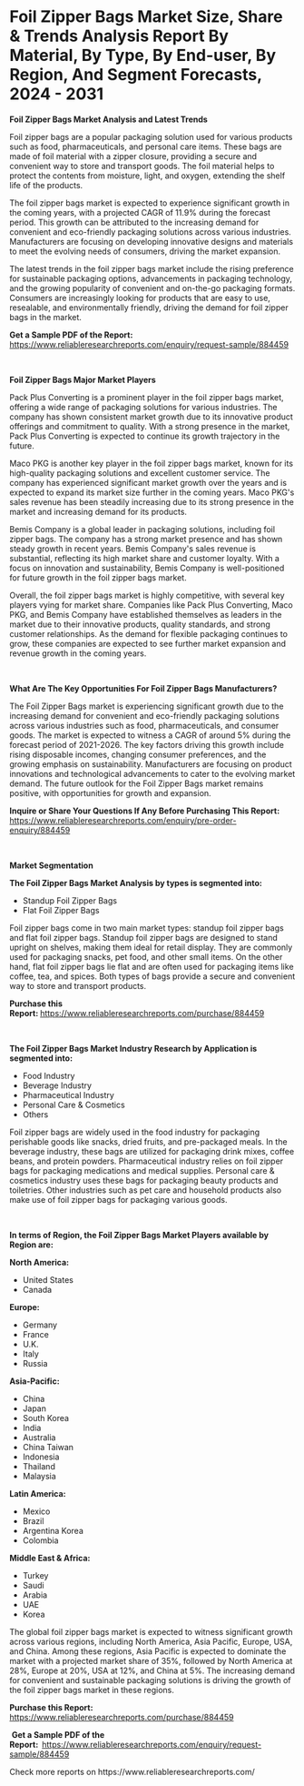 <p><h1>Foil Zipper Bags Market Size, Share & Trends Analysis Report By Material, By Type, By End-user, By Region, And Segment Forecasts, 2024 - 2031</h1></p><p><strong>Foil Zipper Bags Market Analysis and Latest Trends</strong></p>
<p><p>Foil zipper bags are a popular packaging solution used for various products such as food, pharmaceuticals, and personal care items. These bags are made of foil material with a zipper closure, providing a secure and convenient way to store and transport goods. The foil material helps to protect the contents from moisture, light, and oxygen, extending the shelf life of the products.</p><p>The foil zipper bags market is expected to experience significant growth in the coming years, with a projected CAGR of 11.9% during the forecast period. This growth can be attributed to the increasing demand for convenient and eco-friendly packaging solutions across various industries. Manufacturers are focusing on developing innovative designs and materials to meet the evolving needs of consumers, driving the market expansion.</p><p>The latest trends in the foil zipper bags market include the rising preference for sustainable packaging options, advancements in packaging technology, and the growing popularity of convenient and on-the-go packaging formats. Consumers are increasingly looking for products that are easy to use, resealable, and environmentally friendly, driving the demand for foil zipper bags in the market.</p></p>
<p><strong>Get a Sample PDF of the Report:&nbsp;</strong> <a href="https://www.reliableresearchreports.com/enquiry/request-sample/884459">https://www.reliableresearchreports.com/enquiry/request-sample/884459</a></p>
<p>&nbsp;</p>
<p><strong>Foil Zipper Bags Major Market Players</strong></p>
<p><p>Pack Plus Converting is a prominent player in the foil zipper bags market, offering a wide range of packaging solutions for various industries. The company has shown consistent market growth due to its innovative product offerings and commitment to quality. With a strong presence in the market, Pack Plus Converting is expected to continue its growth trajectory in the future.</p><p>Maco PKG is another key player in the foil zipper bags market, known for its high-quality packaging solutions and excellent customer service. The company has experienced significant market growth over the years and is expected to expand its market size further in the coming years. Maco PKG's sales revenue has been steadily increasing due to its strong presence in the market and increasing demand for its products.</p><p>Bemis Company is a global leader in packaging solutions, including foil zipper bags. The company has a strong market presence and has shown steady growth in recent years. Bemis Company's sales revenue is substantial, reflecting its high market share and customer loyalty. With a focus on innovation and sustainability, Bemis Company is well-positioned for future growth in the foil zipper bags market.</p><p>Overall, the foil zipper bags market is highly competitive, with several key players vying for market share. Companies like Pack Plus Converting, Maco PKG, and Bemis Company have established themselves as leaders in the market due to their innovative products, quality standards, and strong customer relationships. As the demand for flexible packaging continues to grow, these companies are expected to see further market expansion and revenue growth in the coming years.</p></p>
<p>&nbsp;</p>
<p><strong>What Are The Key Opportunities For Foil Zipper Bags Manufacturers?</strong></p>
<p><p>The Foil Zipper Bags market is experiencing significant growth due to the increasing demand for convenient and eco-friendly packaging solutions across various industries such as food, pharmaceuticals, and consumer goods. The market is expected to witness a CAGR of around 5% during the forecast period of 2021-2026. The key factors driving this growth include rising disposable incomes, changing consumer preferences, and the growing emphasis on sustainability. Manufacturers are focusing on product innovations and technological advancements to cater to the evolving market demand. The future outlook for the Foil Zipper Bags market remains positive, with opportunities for growth and expansion.</p></p>
<p><strong>Inquire or Share Your Questions If Any Before Purchasing This Report:</strong> <a href="https://www.reliableresearchreports.com/enquiry/pre-order-enquiry/884459">https://www.reliableresearchreports.com/enquiry/pre-order-enquiry/884459</a></p>
<p>&nbsp;</p>
<p><strong>Market Segmentation</strong></p>
<p><strong>The Foil Zipper Bags Market Analysis by types is segmented into:</strong></p>
<p><ul><li>Standup Foil Zipper Bags</li><li>Flat Foil Zipper Bags</li></ul></p>
<p><p>Foil zipper bags come in two main market types: standup foil zipper bags and flat foil zipper bags. Standup foil zipper bags are designed to stand upright on shelves, making them ideal for retail display. They are commonly used for packaging snacks, pet food, and other small items. On the other hand, flat foil zipper bags lie flat and are often used for packaging items like coffee, tea, and spices. Both types of bags provide a secure and convenient way to store and transport products.</p></p>
<p><strong>Purchase this Report:&nbsp;</strong><a href="https://www.reliableresearchreports.com/purchase/884459">https://www.reliableresearchreports.com/purchase/884459</a></p>
<p>&nbsp;</p>
<p><strong>The Foil Zipper Bags Market Industry Research by Application is segmented into:</strong></p>
<p><ul><li>Food Industry</li><li>Beverage Industry</li><li>Pharmaceutical Industry</li><li>Personal Care & Cosmetics</li><li>Others</li></ul></p>
<p><p>Foil zipper bags are widely used in the food industry for packaging perishable goods like snacks, dried fruits, and pre-packaged meals. In the beverage industry, these bags are utilized for packaging drink mixes, coffee beans, and protein powders. Pharmaceutical industry relies on foil zipper bags for packaging medications and medical supplies. Personal care & cosmetics industry uses these bags for packaging beauty products and toiletries. Other industries such as pet care and household products also make use of foil zipper bags for packaging various goods.</p></p>
<p>&nbsp;</p>
<p><strong>In terms of Region, the Foil Zipper Bags Market Players available by Region are:</strong></p>
<p>
    <p> <strong> North America: </strong>
        <ul>
            <li>United States</li>
            <li>Canada</li>
        </ul>
        </p> 
    <p> <strong> Europe: </strong>
        <ul>
            <li>Germany</li>
            <li>France</li>
            <li>U.K.</li>
            <li>Italy</li>
            <li>Russia</li>
        </ul>
        </p> 
    <p> <strong> Asia-Pacific: </strong>
        <ul>
            <li>China</li>
            <li>Japan</li>
            <li>South Korea</li>
            <li>India</li>
            <li>Australia</li>
            <li>China Taiwan</li>
            <li>Indonesia</li>
            <li>Thailand</li>
            <li>Malaysia</li>
        </ul>
        </p> 
    <p> <strong> Latin America: </strong>
        <ul>
            <li>Mexico</li>
            <li>Brazil</li>
            <li>Argentina Korea</li>
            <li>Colombia</li>
        </ul>
        </p> 
    <p> <strong> Middle East & Africa: </strong>
        <ul>
            <li>Turkey</li>
            <li>Saudi</li>
            <li>Arabia</li>
            <li>UAE</li>
            <li>Korea</li>
        </ul>
    </p>
    </p>
<p><p>The global foil zipper bags market is expected to witness significant growth across various regions, including North America, Asia Pacific, Europe, USA, and China. Among these regions, Asia Pacific is expected to dominate the market with a projected market share of 35%, followed by North America at 28%, Europe at 20%, USA at 12%, and China at 5%. The increasing demand for convenient and sustainable packaging solutions is driving the growth of the foil zipper bags market in these regions.</p></p>
<p><strong>Purchase this Report: </strong><a href="https://www.reliableresearchreports.com/purchase/884459">https://www.reliableresearchreports.com/purchase/884459</a></p>
<p>&nbsp;<strong>Get a Sample PDF of the Report:&nbsp;&nbsp;</strong><a href="https://www.reliableresearchreports.com/enquiry/request-sample/884459">https://www.reliableresearchreports.com/enquiry/request-sample/884459</a></p>
<p><strong></strong></p>
<p>Check more reports on https://www.reliableresearchreports.com/</p>